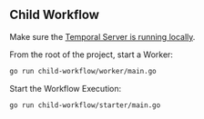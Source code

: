 ## Child Workflow
<!-- @@@SNIPSTART samples-go-child-workflow-example-readme -->
Make sure the [Temporal Server is running locally](https://learn.temporal.io/getting_started/go/dev_environment/#set-up-a-local-temporal-service-for-development-with-temporal-cli).

From the root of the project, start a Worker:

```bash
go run child-workflow/worker/main.go
```

Start the Workflow Execution:

```bash
go run child-workflow/starter/main.go
```
<!-- @@@SNIPEND -->
